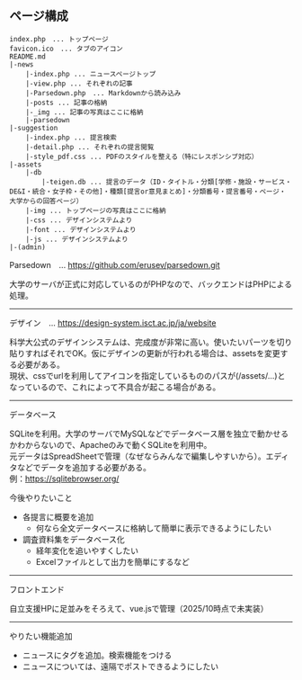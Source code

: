 ## ページ構成
```
index.php　... トップページ
favicon.ico　... タブのアイコン
README.md
|-news
    |-index.php ... ニュースページトップ
    |-view.php ... それぞれの記事
    |-Parsedown.php　... Markdownから読み込み
    |-posts ... 記事の格納
    |-_img ... 記事の写真はここに格納
    |-parsedown
|-suggestion
    |-index.php ... 提言検索
    |-detail.php ... それぞれの提言閲覧
    |-style_pdf.css ... PDFのスタイルを整える（特にレスポンシブ対応）
|-assets
    |-db
        |-teigen.db ... 提言のデータ（ID・タイトル・分類[学修・施設・サービス・DE&I・統合・女子枠・その他]・種類[提言or意見まとめ]・分類番号・提言番号・ページ・大学からの回答ページ）
    |-img ... トップページの写真はここに格納
    |-css ... デザインシステムより
    |-font ... デザインシステムより
    |-js ... デザインシステムより
|-(admin)
```
Parsedown　... https://github.com/erusev/parsedown.git

大学のサーバが正式に対応しているのがPHPなので、バックエンドはPHPによる処理。

---
デザイン　... https://design-system.isct.ac.jp/ja/website

科学大公式のデザインシステムは、完成度が非常に高い。使いたいパーツを切り貼りすればそれでOK。仮にデザインの更新が行われる場合は、assetsを変更する必要がある。
<br>現状、cssでurlを利用してアイコンを指定しているもののパスが(/assets/...)となっているので、これによって不具合が起こる場合がある。

---
データベース

SQLiteを利用。大学のサーバでMySQLなどでデータベース層を独立で動かせるかわからないので、Apacheのみで動くSQLiteを利用中。
<br>元データはSpreadSheetで管理（なぜならみんなで編集しやすいから）。エディタなどでデータを追加する必要がある。
<br>例：https://sqlitebrowser.org/

今後やりたいこと
- 各提言に概要を追加
    - 何なら全文データベースに格納して簡単に表示できるようにしたい
- 調査資料集をデータベース化
    - 経年変化を追いやすくしたい
    - Excelファイルとして出力を簡単にするなど

---
フロントエンド

自立支援HPに足並みをそろえて、vue.jsで管理（2025/10時点で未実装）

---
やりたい機能追加
- ニュースにタグを追加。検索機能をつける
- ニュースについては、遠隔でポストできるようにしたい
